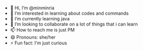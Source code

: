 - 👋 Hi, I’m @minminria
- 👀 I’m interested in learning about codes and commands
- 🌱 I’m currently learning java
- 💞️ I’m looking to collaborate on a lot of things that i can learn 
- 📫 How to reach me is just PM
- 😄 Pronouns: she/her
- ⚡ Fun fact: I'm just curious 

<!---
minminria/minminria is a ✨ special ✨ repository because its `README.md` (this file) appears on your GitHub profile.
You can click the Preview link to take a look at your changes.
--->
